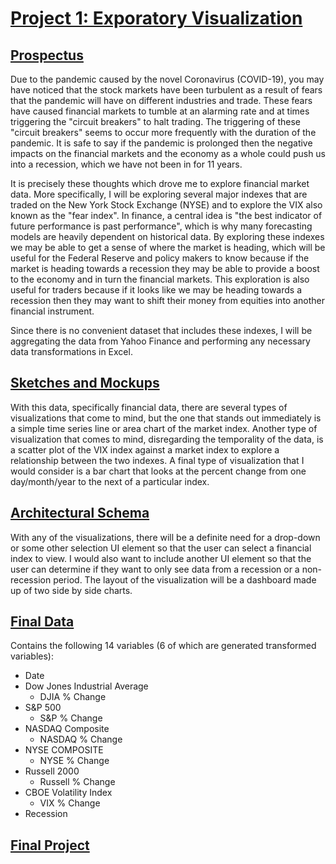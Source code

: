 # [Project 1: Exporatory Visualization](https://sheri-kamal.github.io/DATA73200-SP2020/Exploratory/)

## [Prospectus](https://github.com/sheri-kamal/DATA73200-SP2020/tree/master/Exploratory)
Due to the pandemic caused by the novel Coronavirus (COVID-19), you may have noticed that the stock markets have been turbulent as a result of fears that the pandemic will have on different industries and trade. These fears have caused financial markets to tumble at an alarming rate and at times triggering the "circuit breakers" to halt trading. The triggering of these "circuit breakers" seems to occur more frequently with the duration of the pandemic. It is safe to say if the pandemic is prolonged then the negative impacts on the financial markets and the economy as a whole could push us into a recession, which we have not been in for 11 years. 

It is precisely these thoughts which drove me to explore financial market data. More specifically, I will be exploring several major indexes that are traded on the New York Stock Exchange (NYSE) and to explore the VIX also known as the "fear index". In finance, a central idea is "the best indicator of future performance is past performance", which is why many forecasting models are heavily dependent on historical data. By exploring these indexes we may be able to get a sense of where the market is heading, which will be useful for the Federal Reserve and policy makers to know because if the market is heading towards a recession they may be able to provide a boost to the economy and in turn the financial markets. This exploration is also useful for traders because if it looks like we may be heading towards a recession then they may want to shift their money from equities into another financial instrument.

Since there is no convenient dataset that includes these indexes, I will be aggregating the data from Yahoo Finance and performing any necessary data transformations in Excel.

## [Sketches and Mockups](https://github.com/sheri-kamal/DATA73200-SP2020/blob/master/Exploratory/Sketches%20and%20Mockups.pdf)
With this data, specifically financial data, there are several types of visualizations that come to mind, but the one that stands out immediately is a simple time series line or area chart of the market index. Another type of visualization that comes to mind, disregarding the temporality of the data, is a scatter plot of the VIX index against a market index to explore a relationship between the two indexes. A final type of visualization that I would consider is a bar chart that looks at the percent change from one day/month/year to the next of a particular index.

## [Architectural Schema](https://github.com/sheri-kamal/DATA73200-SP2020/blob/master/Exploratory/index.html)
With any of the visualizations, there will be a definite need for a drop-down or some other selection UI element so that the user can select a financial index to view. I would also want to include another UI element so that the user can determine if they want to only see data from a recession or a non-recession period. The layout of the visualization will be a dashboard made up of two side by side charts.

## [Final Data](https://raw.githubusercontent.com/sheri-kamal/DATA73200-SP2020/master/Exploratory/Final%20Dataset.csv)
Contains the following 14 variables (6 of which are generated transformed variables):
  * Date
  * Dow Jones Industrial Average
    * DJIA % Change
  * S&P 500
    * S&P % Change
  * NASDAQ Composite
    * NASDAQ % Change
  * NYSE COMPOSITE
    * NYSE % Change
  * Russell 2000
    * Russell % Change
  * CBOE Volatility Index
    * VIX % Change
  * Recession

## [Final Project](https://sheri-kamal.github.io/DATA73200-SP2020/Exploratory/)


